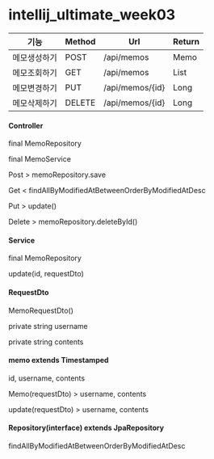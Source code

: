 # intellij_ultimate_week03

|기능|Method|Url|Return|
|------|------|------|-----|
|메모생성하기|POST|/api/memos|Memo|
|메모조회하기|GET|/api/memos|List<Memo>|
|메모변경하기|PUT|/api/memos/{id}|Long|
|메모삭제하기|DELETE|/api/memos/{id}|Long|

<h4>Controller</h4>  
final MemoRepository

final MemoService 
  
Post > memoRepository.save  
  
Get < findAllByModifiedAtBetweenOrderByModifiedAtDesc  
                                                     
Put > update()  
  
Delete > memoRepository.deleteById()  
  

<h4>Service</h4>  
final MemoRepository  
  
update(id, requestDto)  
  

<h4>RequestDto</h4>
MemoRequestDto()  
  
private string username  
  
private string contents  

<h4>memo extends Timestamped</h4>  
id, username, contents  
  
Memo(requestDto) > username, contents  
  
update(requestDto) > username, contents  
  
<h4>Repository(interface) extends JpaRepository</h4>  
findAllByModifiedAtBetweenOrderByModifiedAtDesc  


